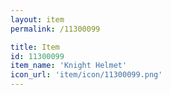 ```yaml
---
layout: item
permalink: /11300099

title: Item
id: 11300099
item_name: 'Knight Helmet'
icon_url: 'item/icon/11300099.png'
---
```

